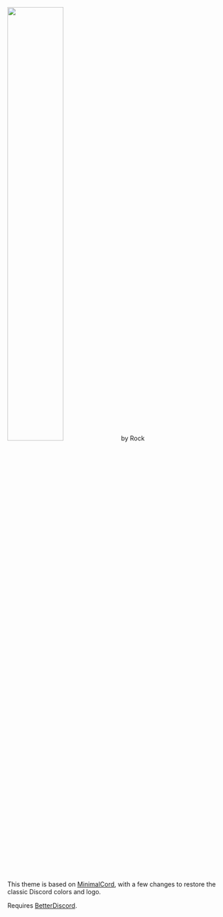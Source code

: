 <img src="https://github.com/RockESV/Eris/blob/main/Resources/Eris%20Wordmark.svg" width="50%" height="50%"> by Rock

This theme is based on [MinimalCord](https://github.com/DiscordStyles/MinimalCord), with a few changes to restore the classic Discord colors and logo.

Requires [BetterDiscord](https://betterdiscord.app/).
